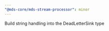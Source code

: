 ```yaml
---
"@mds-core/mds-stream-processor": minor
---
```


Build string handling into the DeadLetterSink type
